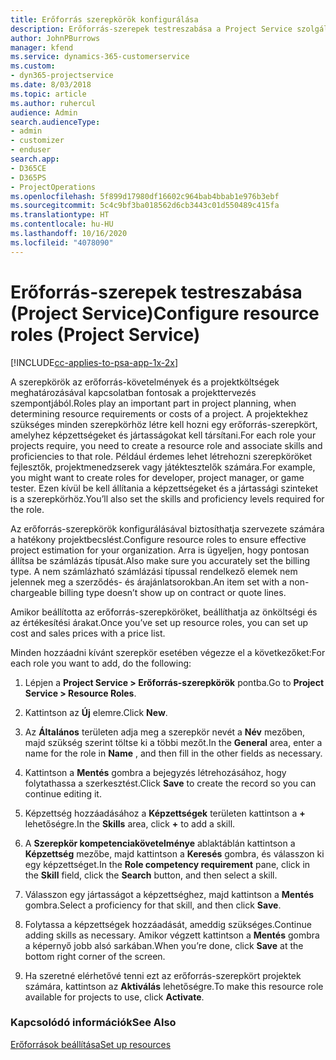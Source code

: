 ```yaml
---
title: Erőforrás szerepkörök konfigurálása
description: Erőforrás-szerepek testreszabása a Project Service szolgáltatásban
author: JohnPBurrows
manager: kfend
ms.service: dynamics-365-customerservice
ms.custom:
- dyn365-projectservice
ms.date: 8/03/2018
ms.topic: article
ms.author: ruhercul
audience: Admin
search.audienceType:
- admin
- customizer
- enduser
search.app:
- D365CE
- D365PS
- ProjectOperations
ms.openlocfilehash: 5f899d17980df16602c964bab4bbab1e976b3ebf
ms.sourcegitcommit: 5c4c9bf3ba018562d6cb3443c01d550489c415fa
ms.translationtype: HT
ms.contentlocale: hu-HU
ms.lasthandoff: 10/16/2020
ms.locfileid: "4078090"
---
```

# <a name="configure-resource-roles-project-service"></a><span data-ttu-id="aadc1-103">Erőforrás-szerepek testreszabása (Project Service)</span><span class="sxs-lookup"><span data-stu-id="aadc1-103">Configure resource roles (Project Service)</span></span>

[!INCLUDE[cc-applies-to-psa-app-1x-2x](../includes/cc-applies-to-psa-app-1x-2x.md)]

<span data-ttu-id="aadc1-104">A szerepkörök az erőforrás-követelmények és a projektköltségek meghatározásával kapcsolatban fontosak a projekttervezés szempontjából.</span><span class="sxs-lookup"><span data-stu-id="aadc1-104">Roles play an important part in project planning, when determining resource requirements or costs of a project.</span></span> <span data-ttu-id="aadc1-105">A projektekhez szükséges minden szerepkörhöz létre kell hozni egy erőforrás-szerepkört, amelyhez képzettségeket és jártasságokat kell társítani.</span><span class="sxs-lookup"><span data-stu-id="aadc1-105">For each role your projects require, you need to create a resource role and associate skills and proficiencies to that role.</span></span> <span data-ttu-id="aadc1-106">Például érdemes lehet létrehozni szerepköröket fejlesztők, projektmenedzserek vagy játéktesztelők számára.</span><span class="sxs-lookup"><span data-stu-id="aadc1-106">For example, you might want to create roles for developer, project manager, or game tester.</span></span> <span data-ttu-id="aadc1-107">Ezen kívül be kell állítania a képzettségeket és a jártassági szinteket is a szerepkörhöz.</span><span class="sxs-lookup"><span data-stu-id="aadc1-107">You’ll also set the skills and proficiency levels required for the role.</span></span>  
  
 <span data-ttu-id="aadc1-108">Az erőforrás-szerepkörök konfigurálásával biztosíthatja szervezete számára a hatékony projektbecslést.</span><span class="sxs-lookup"><span data-stu-id="aadc1-108">Configure resource roles to ensure effective project estimation for your organization.</span></span>  <span data-ttu-id="aadc1-109">Arra is ügyeljen, hogy pontosan állítsa be számlázás típusát.</span><span class="sxs-lookup"><span data-stu-id="aadc1-109">Also make sure you accurately set the billing type.</span></span> <span data-ttu-id="aadc1-110">A nem számlázható számlázási típussal rendelkező elemek nem jelennek meg a szerződés- és árajánlatsorokban.</span><span class="sxs-lookup"><span data-stu-id="aadc1-110">An item set with a non-chargeable billing type doesn’t show up on contract or quote lines.</span></span>  
  
 <span data-ttu-id="aadc1-111">Amikor beállította az erőforrás-szerepköröket, beállíthatja az önköltségi és az értékesítési árakat.</span><span class="sxs-lookup"><span data-stu-id="aadc1-111">Once you’ve set up resource roles, you can set up cost and sales prices with a price list.</span></span>  
  
 <span data-ttu-id="aadc1-112">Minden hozzáadni kívánt szerepkör esetében végezze el a következőket:</span><span class="sxs-lookup"><span data-stu-id="aadc1-112">For each role you want to add, do the following:</span></span>  
  
1.  <span data-ttu-id="aadc1-113">Lépjen a **Project Service > Erőforrás-szerepkörök** pontba.</span><span class="sxs-lookup"><span data-stu-id="aadc1-113">Go to **Project Service > Resource Roles**.</span></span>  
  
2.  <span data-ttu-id="aadc1-114">Kattintson az **Új** elemre.</span><span class="sxs-lookup"><span data-stu-id="aadc1-114">Click **New**.</span></span>  
  
3.  <span data-ttu-id="aadc1-115">Az **Általános** területen adja meg a szerepkör nevét a **Név** mezőben, majd szükség szerint töltse ki a többi mezőt.</span><span class="sxs-lookup"><span data-stu-id="aadc1-115">In the **General** area, enter a name for the role in **Name** , and then fill in the other fields as necessary.</span></span>  
  
4.  <span data-ttu-id="aadc1-116">Kattintson a **Mentés** gombra a bejegyzés létrehozásához, hogy folytathassa a szerkesztést.</span><span class="sxs-lookup"><span data-stu-id="aadc1-116">Click **Save** to create the record so you can continue editing it.</span></span>  
  
5.  <span data-ttu-id="aadc1-117">Képzettség hozzáadásához a **Képzettségek** területen kattintson a **+** lehetőségre.</span><span class="sxs-lookup"><span data-stu-id="aadc1-117">In the **Skills** area, click **+** to add a skill.</span></span>  
  
6.  <span data-ttu-id="aadc1-118">A **Szerepkör kompetenciakövetelménye** ablaktáblán kattintson a **Képzettség** mezőbe, majd kattintson a **Keresés** gombra, és válasszon ki egy képzettséget.</span><span class="sxs-lookup"><span data-stu-id="aadc1-118">In the **Role competency requirement** pane, click in the **Skill** field, click the **Search** button, and then select a skill.</span></span>  
  
7.  <span data-ttu-id="aadc1-119">Válasszon egy jártasságot a képzettséghez, majd kattintson a **Mentés** gombra.</span><span class="sxs-lookup"><span data-stu-id="aadc1-119">Select a proficiency for that skill, and then click **Save**.</span></span>  
  
8.  <span data-ttu-id="aadc1-120">Folytassa a képzettségek hozzáadását, ameddig szükséges.</span><span class="sxs-lookup"><span data-stu-id="aadc1-120">Continue adding skills as necessary.</span></span> <span data-ttu-id="aadc1-121">Amikor végzett kattintson a **Mentés** gombra a képernyő jobb alsó sarkában.</span><span class="sxs-lookup"><span data-stu-id="aadc1-121">When you’re done, click **Save** at the bottom right corner of the screen.</span></span>  
  
9. <span data-ttu-id="aadc1-122">Ha szeretné elérhetővé tenni ezt az erőforrás-szerepkört projektek számára, kattintson az **Aktiválás** lehetőségre.</span><span class="sxs-lookup"><span data-stu-id="aadc1-122">To make this resource role available for projects to use, click **Activate**.</span></span>  
  
### <a name="see-also"></a><span data-ttu-id="aadc1-123">Kapcsolódó információk</span><span class="sxs-lookup"><span data-stu-id="aadc1-123">See Also</span></span>  
 [<span data-ttu-id="aadc1-124">Erőforrások beállítása</span><span class="sxs-lookup"><span data-stu-id="aadc1-124">Set up resources</span></span>](../psa/set-up-resources.md)
